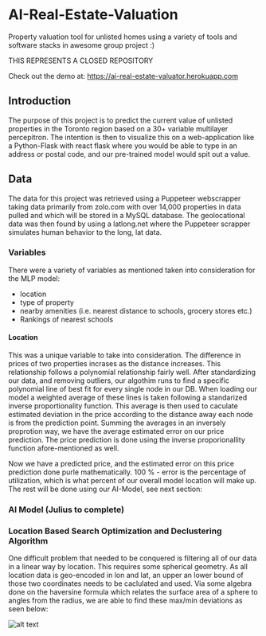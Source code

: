 # AI-Real-Estate-Valuation
Property valuation tool for unlisted homes using a variety of tools and software stacks in awesome group project :)

THIS REPRESENTS A CLOSED REPOSITORY

Check out the demo at:  https://ai-real-estate-valuator.herokuapp.com


## Introduction
The purpose of this project is to predict the current value of unlisted properties in the Toronto region based on a 30+ variable multilayer percepitron. The intention is then to visualize this on a web-application like a Python-Flask with react flask where you would be able to type in an address or postal code, and our pre-trained model would spit out a value.


## Data
The data for this project was retrieved using a Puppeteer webscrapper taking data primarily from zolo.com with over 14,000 properties in data pulled and which will be stored in a MySQL database. The geolocational data was then found by using a latlong.net where the Puppeteer scrapper simulates human behavior to the long, lat data.

### Variables
There were a variety of variables as mentioned taken into consideration for the MLP model:
* location
* type of property
* nearby amenities (i.e. nearest distance to schools, grocery stores etc.)
* Rankings of nearest schools

#### Location
This was a unique variable to take into consideration. The difference in prices of two properties incrases as the distance increases. This relationship follows a polynomial relationship fairly well. After standardizing our data, and removing outliers, our algothim runs to find a specific polynomial line of best fit for every single node in our DB. When loading our model a weighted average of these lines is taken following a standarized inverse proportionality function. This average is then used to caculate estimated deviation in the price according to the distance away each node is from the prediction point. Summing the averages in an inversely proprotion way, we have the average estimated error on our price prediction. The price prediction is done using the inverse proporionallity function afore-mentioned as well. 

Now we have a predicted price, and the estimated error on this price prediction done purle mathematically. 100 % - error is the percentage of utilization, which is what percent of our overall model location will make up. The rest will be done using our AI-Model, see next section:

### AI Model (Julius to complete) 


### Location Based Search Optimization and Declustering Algorithm

One difficult problem that needed to be conquered is filtering all of our data in a linear way by location. This requires some spherical geometry. As all location data is geo-encoded in lon and lat, an upper an lower bound of those two coordinates needs to be caclulated and used. Via some algebra done on the haversine formula which relates the surface area of a sphere to angles from the radius, we are able to find these max/min deviations as seen below:

![alt text](/reverse-haversine-formula.png "Logo Title Text 1")

